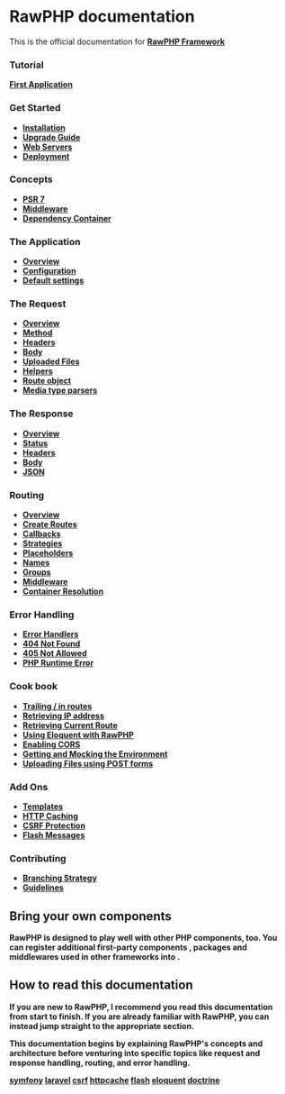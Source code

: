 # RawPHP documentation

This is the official documentation for <strong>[RawPHP Framework](https://github.com/daveozoalor/RawPHP-framework)

### Tutorial
  [First Application](https://github.com/daveozoalor/RawPHP-docs/blob/master/docs/tutorial/first-app.md)

### Get Started
  * [Installation](https://github.com/daveozoalor/RawPHP-docs/blob/master/docs/start/installation.md)
  * [Upgrade Guide](https://github.com/daveozoalor/RawPHP-docs/blob/master/docs/start/upgrade.md)
  * [Web Servers](https://github.com/daveozoalor/RawPHP-docs/blob/master/docs/start/web-servers.md)
  * [Deployment](https://github.com/daveozoalor/RawPHP-docs/docs/deployment/deployment.md)

### Concepts
  * [PSR 7](https://github.com/daveozoalor/RawPHP-docs/blob/master/docs/concepts/value-objects.md)
  * [Middleware](https://github.com/daveozoalor/RawPHP-docs/blob/master/docs/concepts/middleware)
  * [Dependency Container](https://github.com/daveozoalor/RawPHP-docs/blob/master/docs/concepts/di.md)
  
### The Application
  * [Overview](https://github.com/daveozoalor/RawPHP-docs/blob/master/docs/objects/application.md)
  * [Configuration](https://github.com/daveozoalor/RawPHP-docs/blob/master/docs/objects/application.md#application-configuration)
  * [Default settings](https://github.com/daveozoalor/RawPHP-docs/blob/master/docs/objects/application.md#slim-default-settings)
  
### The Request
  * [Overview](https://github.com/daveozoalor/RawPHP-docs/blob/master/docs/objects/request.md)
  * [Method](https://github.com/daveozoalor/RawPHP-docs/blob/master/docs/objects/request.md)
  * [Headers](https://github.com/daveozoalor/RawPHP-docs/blob/master/docs/objects/request.md)
  * [Body](https://github.com/daveozoalor/RawPHP-docs/blob/master/docs/objects/request.md)
  * [Uploaded Files](https://github.com/daveozoalor/RawPHP-docs/blob/master/docs/objects/request.md)
  * [Helpers](https://github.com/daveozoalor/RawPHP-docs/blob/master/docs/objects/request.md)
  * [Route object](https://github.com/daveozoalor/RawPHP-docs/blob/master/docs/objects/request.md)
  * [Media type parsers](https://github.com/daveozoalor/RawPHP-docs/blob/master/docs/objects/request.md)
  
### The Response
  * [Overview](https://github.com/daveozoalor/RawPHP-docs/blob/master/docs/objects/response.md)
  * [Status](https://github.com/daveozoalor/RawPHP-docs/blob/master/docs/objects/response.md)
  * [Headers](https://github.com/daveozoalor/RawPHP-docs/blob/master/docs/objects/response.md)
  * [Body](https://github.com/daveozoalor/RawPHP-docs/blob/master/docs/objects/response.md)
  * [JSON](https://github.com/daveozoalor/RawPHP-docs/blob/master/docs/objects/response.md)
  
### Routing
  * [Overview](https://github.com/daveozoalor/RawPHP-docs/blob/master/docs/objects/router.md)
  * [Create Routes](https://github.com/daveozoalor/RawPHP-docs/blob/master/docs/objects/router.md)
  * [Callbacks](https://github.com/daveozoalor/RawPHP-docs/blob/master/docs/objects/router.md)
  * [Strategies](https://github.com/daveozoalor/RawPHP-docs/blob/master/docs/objects/router.md)
  * [Placeholders](https://github.com/daveozoalor/RawPHP-docs/blob/master/docs/objects/router.md)
  * [Names](https://github.com/daveozoalor/RawPHP-docs/blob/master/docs/objects/router.md)
  * [Groups](https://github.com/daveozoalor/RawPHP-docs/blob/master/docs/objects/router.md)
  * [Middleware](https://github.com/daveozoalor/RawPHP-docs/blob/master/docs/objects/router.md)
  * [Container Resolution](https://github.com/daveozoalor/RawPHP-docs/blob/master/docs/objects/router.md)
  
### Error Handling
  * [Error Handlers](https://github.com/daveozoalor/RawPHP-docs/blob/master/docs/handlers/error.md)
  * [404 Not Found](https://github.com/daveozoalor/RawPHP-docs/blob/master/docs/handlers/not-found.md)
  * [405 Not Allowed](https://github.com/daveozoalor/RawPHP-docs/blob/master/docs/handlers/not-allowed.md)
  * [PHP Runtime Error](https://github.com/daveozoalor/RawPHP-docs/blob/master/docs/handlers/php-error.md)
  
  ### Cook book
  * [Trailing / in routes](https://github.com/daveozoalor/RawPHP-docs/blob/master/docs/cookbook/route-patterns.md)
  * [Retrieving IP address](https://github.com/daveozoalor/RawPHP-docs/blob/master/docs/cookbook/ip-address.md)
  * [Retrieving Current Route](https://github.com/daveozoalor/RawPHP-docs/blob/master/docs/cookbook/retrieving-current-route.md)
  * [Using Eloquent with RawPHP](https://github.com/daveozoalor/RawPHP-docs/blob/master/docs/cookbook/database-eloquent.md)
  * [Enabling CORS](https://github.com/daveozoalor/RawPHP-docs/blob/master/docs/cookbook/enable-cors.md)
  * [Getting and Mocking the Environment](https://github.com/daveozoalor/RawPHP-docs/blob/master/docs/cookbook/emvironment.md)
  * [Uploading Files using POST forms](https://github.com/daveozoalor/RawPHP-docs/blob/master/docs/cookbook/uploading-files.md)
  
### Add Ons
  * [Templates](https://github.com/daveozoalor/RawPHP-docs/blob/master/docs/features/templates.md)
  * [HTTP Caching](https://github.com/daveozoalor/RawPHP-docs/blob/master/docs/features/caching.md)
  * [CSRF Protection](https://github.com/daveozoalor/RawPHP-docs/blob/master/docs/features/csrf.md)
  * [Flash Messages](https://github.com/daveozoalor/RawPHP-docs/blob/master/docs/features/flash.md)

### Contributing
  * [Branching Strategy](https://github.com/daveozoalor/RawPHP-docs/blob/master/docs/contributors/strategy.md)
  * [Guidelines](https://github.com/daveozoalor/RawPHP-docs/blob/master/docs/contributors/guidelines.md)

## Bring your own components

RawPHP is designed to play well with other PHP components, too. You can register
additional first-party components , packages and middlewares used in other frameworks into .

## How to read this documentation

If you are new to RawPHP, I recommend you read this documentation from start
to finish. If you are already familiar with RawPHP, you can instead jump straight
to the appropriate section.

This documentation begins by explaining RawPHP's concepts and architecture
before venturing into specific topics like request and response handling,
routing, and error handling.

[symfony](http://symfony.com/)
[laravel](http://laravel.com/)
[csrf](https://github.com/slimphp/Slim-Csrf/)
[httpcache](https://github.com/slimphp/Slim-HttpCache)
[flash](https://github.com/slimphp/Slim-Flash)
[eloquent](http://laravel.com/docs/5.1/eloquent)
[doctrine](http://www.doctrine-project.org/projects/orm.html)
